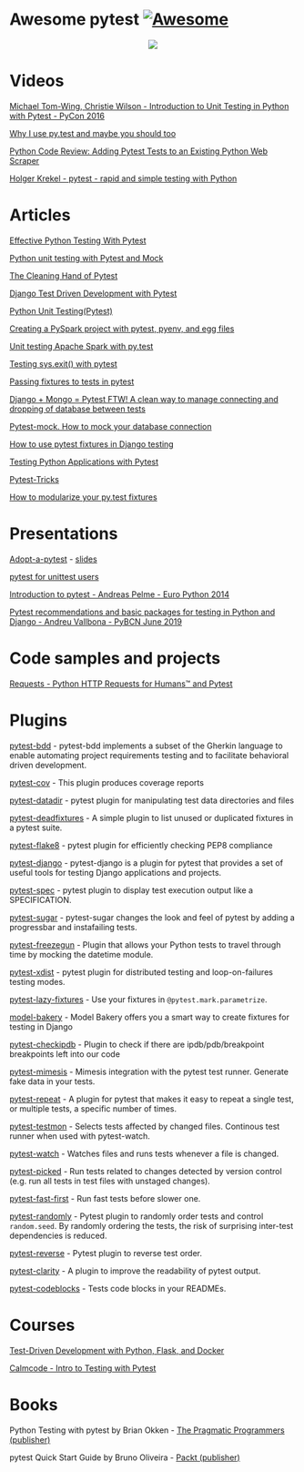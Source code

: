 # Awesome pytest [![Awesome](https://cdn.rawgit.com/sindresorhus/awesome/d7305f38d29fed78fa85652e3a63e154dd8e8829/media/badge.svg)](https://github.com/sindresorhus/awesome)

<p align="center">
  <img src='https://raw.githubusercontent.com/augustogoulart/awesome-pytest/master/final.jpg'>
</p>


# Videos
[Michael Tom-Wing, Christie Wilson - Introduction to Unit Testing in Python with Pytest - PyCon 2016](https://www.youtube.com/watch?v=UPanUFVFfzY)

[Why I use py.test and maybe you should too](https://www.youtube.com/watch?v=P-AhpukDIik)

[Python Code Review: Adding Pytest Tests to an Existing Python Web Scraper](https://www.youtube.com/watch?v=03Ki2WpVRBc)

[Holger Krekel - pytest - rapid and simple testing with Python](https://www.youtube.com/watch?v=9LVqBQcFmyw)

# Articles
[Effective Python Testing With Pytest](https://realpython.com/pytest-python-testing/)

[Python unit testing with Pytest and Mock](https://medium.com/@bfortuner/python-unit-testing-with-pytest-and-mock-197499c4623c)

[The Cleaning Hand of Pytest](https://blog.daftcode.pl/the-cleaning-hand-of-pytest-28f434f4b684)

[Django Test Driven Development with Pytest](https://medium.com/@Afroshok/django-test-driven-development-with-pytest-63cb99e6fff2)

[Python Unit Testing(Pytest)](https://medium.com/python-pandemonium/testing-sys-exit-with-pytest-10c6e5f7726f)

[Creating a PySpark project with pytest, pyenv, and egg files](https://medium.com/@mrpowers/creating-a-pyspark-project-with-pytest-pyenv-and-egg-files-d2709eb1604c)

[Unit testing Apache Spark with py.test](https://engblog.nextdoor.com/unit-testing-apache-spark-with-py-test-3b8970dc013b)

[Testing sys.exit() with pytest](https://medium.com/python-pandemonium/testing-sys-exit-with-pytest-10c6e5f7726f)

[Passing fixtures to tests in pytest](https://medium.com/python-pandemonium/passing-fixtures-to-test-in-pytest-e8dade1f01ff)

[Django + Mongo = Pytest FTW! A clean way to manage connecting and dropping of database between tests](https://medium.com/@antash/django-mongo-pytest-ftw-1610c99588ab)

[Pytest-mock. How to mock your database connection](https://medium.com/@mariusz.raczynski2/pytest-mock-how-to-mock-your-database-connection-5c84a5a0bfc3)

[How to use pytest fixtures in Django testing](https://medium.com/@harshvb7/how-to-use-pytest-fixtures-in-django-testing-44969f3f29e5)

[Testing Python Applications with Pytest](https://semaphoreci.com/community/tutorials/testing-python-applications-with-pytest)

[Pytest-Tricks](http://hackebrot.github.io/pytest-tricks/)

[How to modularize your py.test fixtures](https://gist.github.com/peterhurford/09f7dcda0ab04b95c026c60fa49c2a68)


# Presentations
[Adopt-a-pytest](https://www.youtube.com/watch?v=0BzXV0J3-v8) - [slides](https://speakerdeck.com/daneah/adopt-a-pytest)

[pytest for unittest users](https://gitpitch.com/nicoddemus/pytest-for-unittest-users)

[Introduction to pytest - Andreas Pelme - Euro Python 2014](https://www.youtube.com/watch?v=LdVJj65ikRY)

[Pytest recommendations and basic packages for testing in Python and Django - Andreu Vallbona - PyBCN June 2019](https://www.slideshare.net/AndreuVallbonaPlazas/pybcn-pytest-recomendaciones-paquetes-bsicos-para-testing-en-python-y-django)


# Code samples and projects

[Requests - Python HTTP Requests for Humans™ and Pytest](https://github.com/requests/requests/tree/master/tests)

# Plugins

[pytest-bdd](https://pypi.python.org/pypi/pytest-bdd) - pytest-bdd implements a subset of the Gherkin language to enable automating project requirements testing and to facilitate behavioral driven development.

[pytest-cov](https://pypi.org/project/pytest-cov/) - This plugin produces coverage reports

[pytest-datadir](https://github.com/gabrielcnr/pytest-datadir) - pytest plugin for manipulating test data directories and files

[pytest-deadfixtures](https://pypi.python.org/pypi/pytest-deadfixtures) - A simple plugin to list unused or duplicated fixtures in a pytest suite.

[pytest-flake8](https://pypi.org/project/pytest-flake8/) - pytest plugin for efficiently checking PEP8 compliance

[pytest-django](https://pytest-django.readthedocs.io/en/latest/) - pytest-django is a plugin for pytest that provides a set of useful tools for testing Django applications and projects.

[pytest-spec](https://pypi.python.org/pypi/pytest-spec) - pytest plugin to display test execution output like a SPECIFICATION.

[pytest-sugar](https://pypi.org/project/pytest-sugar/) - pytest-sugar changes the look and feel of pytest by adding a progressbar and instafailing tests.

[pytest-freezegun](https://pypi.org/project/pytest-freezegun/) - Plugin that allows your Python tests to travel through time by mocking the datetime module.

[pytest-xdist](https://github.com/pytest-dev/pytest-xdist) - pytest plugin for distributed testing and loop-on-failures testing modes.

[pytest-lazy-fixtures](https://github.com/tvorog/pytest-lazy-fixture) - Use your fixtures in `@pytest.mark.parametrize`.

[model-bakery](https://github.com/model-bakers/model_bakery) - Model Bakery offers you a smart way to create fixtures for testing in Django

[pytest-checkipdb](https://pypi.org/project/pytest-checkipdb/) - Plugin to check if there are ipdb/pdb/breakpoint breakpoints left into our code

[pytest-mimesis](https://github.com/pytest-dev/pytest-mimesis) - Mimesis integration with the pytest test runner. Generate fake data in your tests.

[pytest-repeat](https://github.com/pytest-dev/pytest-repeat) - A plugin for pytest that makes it easy to repeat a single test, or multiple tests, a specific number of times.

[pytest-testmon](https://github.com/tarpas/pytest-testmon) - Selects tests affected by changed files. Continous test runner when used with pytest-watch.

[pytest-watch](https://pypi.org/project/pytest-watch/) - Watches files and runs tests whenever a file is changed.

[pytest-picked](https://pypi.org/project/pytest-picked/) - Run tests related to changes detected by version control (e.g. run all tests in test files with unstaged changes).

[pytest-fast-first](https://pypi.org/project/pytest-fast-first/) - Run fast tests before slower one.

[pytest-randomly](https://github.com/pytest-dev/pytest-randomly) - Pytest plugin to randomly order tests and control `random.seed`. By randomly ordering the tests, the risk of surprising inter-test dependencies is reduced.

[pytest-reverse](https://github.com/adamchainz/pytest-reverse) - Pytest plugin to reverse test order.

[pytest-clarity](https://github.com/darrenburns/pytest-clarity) - A plugin to improve the readability of pytest output.

[pytest-codeblocks](https://github.com/nschloe/pytest-codeblocks) - Tests code blocks in your READMEs.


# Courses

[Test-Driven Development with Python, Flask, and Docker](https://testdriven.io/courses/tdd-flask/)

[Calmcode - Intro to Testing with Pytest](https://calmcode.io/pytest/introduction.html)

# Books

Python Testing with pytest by Brian Okken - [The Pragmatic Programmers (publisher)](https://pragprog.com/book/bopytest/python-testing-with-pytest)

pytest Quick Start Guide by Bruno Oliveira - [Packt (publisher)](https://www.packtpub.com/web-development/pytest-quick-start-guide)
